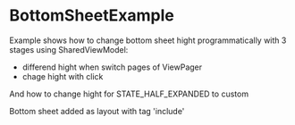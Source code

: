 # BottomSheetExample
Example shows how to change bottom sheet hight programmatically with 3 stages using SharedViewModel:
- differend hight when switch pages of ViewPager
- chage hight with click

And how to change hight for STATE_HALF_EXPANDED to custom

Bottom sheet added as layout with tag 'include'
